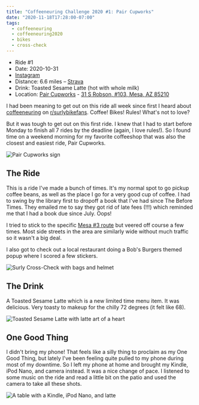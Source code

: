 ```yaml
---
title: "Coffeeneuring Challenge 2020 #1: Pair Cupworks"
date: "2020-11-18T17:28:00-07:00"
tags:
  - coffeeneuring
  - coffeeneuring2020
  - bikes
  - cross-check
---
```


- Ride #1
- Date: 2020-10-31
- [Instagram](https://www.instagram.com/p/CHD_YbHJZHH/)
- Distance: 6.6 miles – [Strava](https://www.strava.com/activities/4269439559)
- Drink: Toasted Sesame Latte (hot with whole milk)
- Location: [Pair Cupworks](https://instagram.com/pair.cupworks) - [31 S Robson, #103, Mesa, AZ 85210](https://g.page/Pair-Cupworks)

I had been meaning to get out on this ride all week since first I heard about [coffeeneuring](https://chasingmailboxes.com/category/coffeeneuring/) on [r/surlybikefans](https://reddit.com/r/surlybikefans). Coffee! Bikes! Rules! What's not to love?

But it was tough to get out on this first ride. I knew that I had to start before Monday to finish all 7 rides by the deadline (again, I love rules!). So I found time on a weekend morning for my favorite coffeeshop that was also the closest and easiest ride, Pair Cupworks.

![Pair Cupworks sign](../images/coffeeneuring/2020/ride-1/photo-2.jpeg)

## The Ride

This is a ride I've made a bunch of times. It's my normal spot to go pickup coffee beans, as well as the place I go for a very good cup of coffee. I had to swing by the library first to dropoff a book that I've had since The Before Times. They emailed me to say they got rid of late fees (!!!) which reminded me that I had a book due since July. Oops!

I tried to stick to the specific [Mesa #3 route](http://www.azbikeped.org/downloads/mesa-bike-map.pdf) but veered off course a few times. Most side streets in the area are similarly wide without much traffic so it wasn't a big deal.

I also got to check out a local restaurant doing a Bob's Burgers themed popup where I scored a few stickers.

![Surly Cross-Check with bags and helmet](../images/coffeeneuring/2020/ride-1/photo.jpeg)

## The Drink

A Toasted Sesame Latte which is a new limited time menu item. It was delicious. Very toasty to makeup for the chilly 72 degrees (it felt like 68).

![Toasted Sesame Latte with latte art of a heart](../images/coffeeneuring/2020/ride-1/photo-4.jpeg)

## One Good Thing

I didn't bring my phone! That feels like a silly thing to proclaim as my One Good Thing, but lately I've been feeling quite pulled to my phone during most of my downtime. So I left my phone at home and brought my Kindle, iPod Nano, and  camera instead. It was a nice change of pace. I listened to some music on the ride and read a little bit on the patio and used the camera to take all these shots.

![A table with a Kindle, iPod Nano, and latte](../images/coffeeneuring/2020/ride-1/photo-5.jpeg)